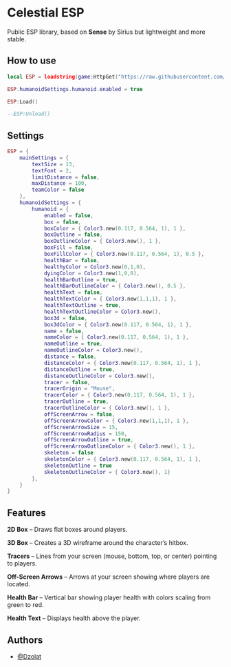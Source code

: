 
# Celestial ESP

Public ESP library, based on **Sense** by Sirius but lightweight and more stable.

## How to use

```lua
local ESP = loadstring(game:HttpGet("https://raw.githubusercontent.com/Celestial-Core-Official/Public-API/refs/heads/main/ESP/CelestialESP.lua"))()

ESP.humanoidSettings.humanoid.enabled = true

ESP:Load()

--ESP:Unload() 
```


## Settings

```lua
ESP = {
	mainSettings = {
		textSize = 13,
		textFont = 2,
		limitDistance = false,
		maxDistance = 100,
		teamColor = false 
	},
	humanoidSettings = {
		humanoid = {
			enabled = false, 
			box = false,
			boxColor = { Color3.new(0.117, 0.564, 1), 1 },
			boxOutline = false,
			boxOutlineColor = { Color3.new(), 1 },
			boxFill = false,
			boxFillColor = { Color3.new(0.117, 0.564, 1), 0.5 },
			healthBar = false,
			healthyColor = Color3.new(0,1,0),
			dyingColor = Color3.new(1,0,0),
			healthBarOutline = true,
			healthBarOutlineColor = { Color3.new(), 0.5 },
			healthText = false,
			healthTextColor = { Color3.new(1,1,1), 1 },
			healthTextOutline = true,
			healthTextOutlineColor = Color3.new(),
			box3d = false,
			box3dColor = { Color3.new(0.117, 0.564, 1), 1 },
			name = false,
			nameColor = { Color3.new(0.117, 0.564, 1), 1 },
			nameOutline = true,
			nameOutlineColor = Color3.new(),
			distance = false,
			distanceColor = { Color3.new(0.117, 0.564, 1), 1 },
			distanceOutline = true,
			distanceOutlineColor = Color3.new(),
			tracer = false, 
			tracerOrigin = "Mouse",
			tracerColor = { Color3.new(0.117, 0.564, 1), 1 },
			tracerOutline = true,
			tracerOutlineColor = { Color3.new(), 1 },
			offScreenArrow = false,
			offScreenArrowColor = { Color3.new(1,1,1), 1 },
			offScreenArrowSize = 15,
			offScreenArrowRadius = 150,
			offScreenArrowOutline = true,
			offScreenArrowOutlineColor = { Color3.new(), 1 },
			skeleton = false
			skeletonColor = { Color3.new(0.117, 0.564, 1), 1 },
			skeletonOutline = true
			skeletonOutlineColor = { Color3.new(), 1}
		},
	}
}
```

## Features

**2D Box** – Draws flat boxes around players.

**3D Box** – Creates a 3D wireframe around the character’s hitbox.

**Tracers** – Lines from your screen (mouse, bottom, top, or center) pointing to players.

**Off-Screen Arrows** – Arrows at your screen showing where players are located.

**Health Bar** – Vertical bar showing player health with colors scaling from green to red.

**Health Text** – Displays health above the player.


## Authors

- [@Dzolat](https://www.github.com/Dzolat)


